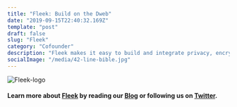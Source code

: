 ```yaml
---
title: "Fleek: Build on the Dweb"
date: "2019-09-15T22:40:32.169Z"
template: "post"
draft: false
slug: "Fleek"
category: "Cofounder"
description: "Fleek makes it easy to build and integrate privacy, encryption, and p2p functionality into your sites, web & native apps. Built on top of IPFS, Textile, & Filecoin, our suite of products allows you to effortlessly take advantage of the benefits of Dweb technologies."
socialImage: "/media/42-line-bible.jpg"
---
```


![Fleek-logo](/FleekForLight.png)

#### Learn more about [Fleek](https://Fleek.co) by reading our [Blog](https://blog.Fleek.co) or following us on [Twitter](https://twitter.com/Fleekhq).







